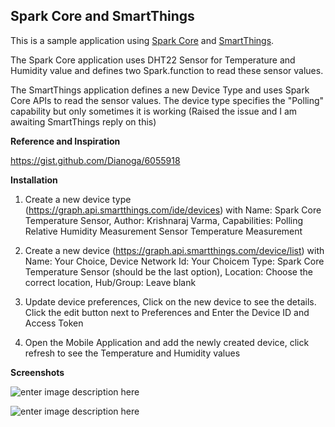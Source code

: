 Spark Core and SmartThings
--------------------------

This is a sample application using [Spark Core][1] and [SmartThings][2]. 

The Spark Core application uses DHT22 Sensor for Temperature and Humidity value and defines two Spark.function to read these sensor values.

The SmartThings application defines a new Device Type and uses Spark Core APIs to read the sensor values. The device type specifies the "Polling" capability but only sometimes it is working (Raised the issue and I am awaiting SmartThings reply on this)

**Reference and Inspiration**

https://gist.github.com/Dianoga/6055918

**Installation**

1. Create a new device type (https://graph.api.smartthings.com/ide/devices) with Name: Spark Core Temperature Sensor, Author: Krishnaraj Varma, Capabilities: Polling Relative Humidity Measurement Sensor Temperature Measurement

2. Create a new device (https://graph.api.smartthings.com/device/list) with Name: Your Choice, Device Network Id: Your Choicem Type: Spark Core Temperature Sensor (should be the last option), Location: Choose the correct location, Hub/Group: Leave blank

3. Update device preferences, Click on the new device to see the details. Click the edit button next to Preferences and Enter the Device ID and Access Token

4. Open the Mobile Application and add the newly created device, click refresh to see the Temperature and Humidity values

**Screenshots**

![enter image description here][3]

![enter image description here][4]


  [1]: http://www.spark.io/
  [2]: http://www.smartthings.com/
  [3]: https://raw.githubusercontent.com/krvarma/SmartThings_SparkCore_Sensor/master/mobileapp.PNG
  [4]: https://raw.githubusercontent.com/krvarma/SmartThings_SparkCore_Sensor/master/sparkcore.JPG